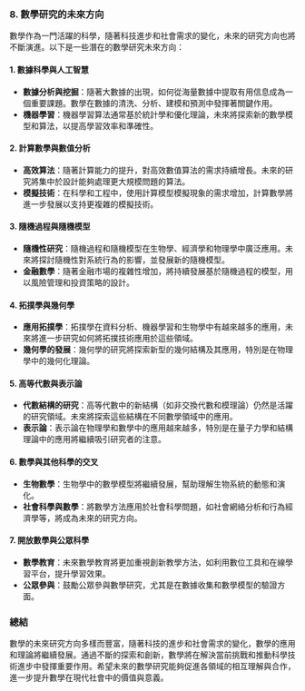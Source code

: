 ### 8. 數學研究的未來方向

數學作為一門活躍的科學，隨著科技進步和社會需求的變化，未來的研究方向也將不斷演進。以下是一些潛在的數學研究未來方向：

#### 1. 數據科學與人工智慧

- **數據分析與挖掘**：隨著大數據的出現，如何從海量數據中提取有用信息成為一個重要課題。數學在數據的清洗、分析、建模和預測中發揮著關鍵作用。
- **機器學習**：機器學習算法通常基於統計學和優化理論，未來將探索新的數學模型和算法，以提高學習效率和準確性。

#### 2. 計算數學與數值分析

- **高效算法**：隨著計算能力的提升，對高效數值算法的需求持續增長。未來的研究將集中於設計能夠處理更大規模問題的算法。
- **模擬技術**：在科學和工程中，使用計算模型模擬現象的需求增加，計算數學將進一步發展以支持更複雜的模擬技術。

#### 3. 隨機過程與隨機模型

- **隨機性研究**：隨機過程和隨機模型在生物學、經濟學和物理學中廣泛應用。未來將探討隨機性對系統行為的影響，並發展新的隨機模型。
- **金融數學**：隨著金融市場的複雜性增加，將持續發展基於隨機過程的模型，用以風險管理和投資策略的設計。

#### 4. 拓撲學與幾何學

- **應用拓撲學**：拓撲學在資料分析、機器學習和生物學中有越來越多的應用，未來將進一步研究如何將拓撲技術應用於這些領域。
- **幾何學的發展**：幾何學的研究將探索新型的幾何結構及其應用，特別是在物理學中的幾何化理論。

#### 5. 高等代數與表示論

- **代數結構的研究**：高等代數中的新結構（如非交換代數和模理論）仍然是活躍的研究領域。未來將探索這些結構在不同數學領域中的應用。
- **表示論**：表示論在物理學和數學中的應用越來越多，特別是在量子力學和結構理論中的應用將繼續吸引研究者的注意。

#### 6. 數學與其他科學的交叉

- **生物數學**：生物學中的數學模型將繼續發展，幫助理解生物系統的動態和演化。
- **社會科學與數學**：將數學方法應用於社會科學問題，如社會網絡分析和行為經濟學等，將成為未來的研究方向。

#### 7. 開放數學與公眾科學

- **數學教育**：未來數學教育將更加重視創新教學方法，如利用數位工具和在線學習平台，提升學習效果。
- **公眾參與**：鼓勵公眾參與數學研究，尤其是在數據收集和數學模型的驗證方面。

### 總結

數學的未來研究方向多樣而豐富，隨著科技的進步和社會需求的變化，數學的應用和理論將繼續發展。通過不斷的探索和創新，數學將在解決當前挑戰和推動科學技術進步中發揮重要作用。希望未來的數學研究能夠促進各領域的相互理解與合作，進一步提升數學在現代社會中的價值與意義。